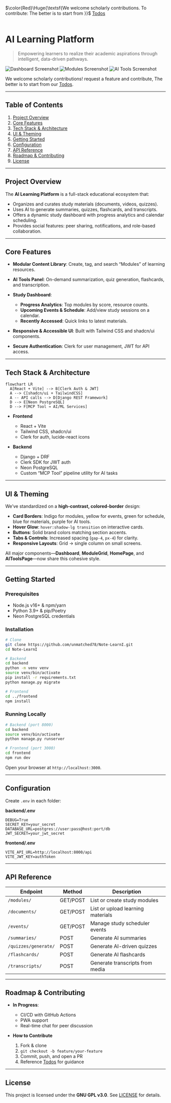 $\color{Red}\Huge{\textsf{We welcome scholarly contributions. To contribute: The better is to start from }}$ [Todos](https://github.com/unmatched78/Note-LearnI/blob/main/Docs/TODOs.md)
<br></br>

# AI Learning Platform

> Empowering learners to realize their academic aspirations through intelligent, data-driven pathways.

![Dashboard Screenshot](https://github.com/unmatched78/Note-LearnI/blob/main/Docs/Screenshot%202025-08-02%20215131.png)
![Modules Screenshot](https://github.com/unmatched78/Note-LearnI/blob/main/Docs/Screenshot%202025-08-02%20215004.png)
![AI Tools Screenshot](https://github.com/unmatched78/Note-LearnI/blob/main/Docs/Screenshot%202025-08-02%20214903.png)

We welcome scholarly contributions! request a feature and contribute, The better is to start from our [Todos](https://github.com/unmatched78/Note-LearnI/blob/main/Docs/TODOs.md).

---

## Table of Contents

1. [Project Overview](#project-overview)
2. [Core Features](#core-features)
3. [Tech Stack & Architecture](#tech-stack--architecture)
4. [UI & Theming](#ui--theming)
5. [Getting Started](#getting-started)
6. [Configuration](#configuration)
7. [API Reference](#api-reference)
8. [Roadmap & Contributing](#roadmap--contributing)
9. [License](#license)

---

## Project Overview

The **AI Learning Platform** is a full-stack educational ecosystem that:

* Organizes and curates study materials (documents, videos, quizzes).
* Uses AI to generate summaries, quizzes, flashcards, and transcripts.
* Offers a dynamic study dashboard with progress analytics and calendar scheduling.
* Provides social features: peer sharing, notifications, and role-based collaboration.

---

## Core Features

* **Modular Content Library**: Create, tag, and search “Modules” of learning resources.
* **AI Tools Panel**: On-demand summarization, quiz generation, flashcards, and transcription.
* **Study Dashboard**:

  * **Progress Analytics**: Top modules by score, resource counts.
  * **Upcoming Events & Schedule**: Add/view study sessions on a calendar.
  * **Recently Accessed**: Quick links to latest materials.
* **Responsive & Accessible UI**: Built with Tailwind CSS and shadcn/ui components.
* **Secure Authentication**: Clerk for user management, JWT for API access.

---

## Tech Stack & Architecture

```mermaid
flowchart LR
  A[React + Vite] --> B[Clerk Auth & JWT]
  A --> C[shadcn/ui + TailwindCSS]
  A -- API calls --> D[Django REST Framework]
  D --> E[Neon PostgreSQL]
  D --> F[MCP Tool ➔ AI/ML Services]
```

* **Frontend**

  * React + Vite
  * Tailwind CSS, shadcn/ui
  * Clerk for auth, lucide-react icons
* **Backend**

  * Django + DRF
  * Clerk SDK for JWT auth
  * Neon PostgreSQL
  * Custom “MCP Tool” pipeline utility for AI tasks

---

## UI & Theming

We’ve standardized on a **high-contrast, colored-border** design:

* **Card Borders**: Indigo for modules, yellow for events, green for schedule, blue for materials, purple for AI tools.
* **Hover Glow**: `hover:shadow-lg transition` on interactive cards.
* **Buttons**: Solid brand colors matching section accents.
* **Tabs & Controls**: Increased spacing (`gap-4`, `px-4`) for clarity.
* **Responsive Layouts**: Grid → single column on small screens.

All major components—**Dashboard**, **ModuleGrid**, **HomePage**, and **AIToolsPage**—now share this cohesive style.

---

## Getting Started

### Prerequisites

* Node.js v16+ & npm/yarn
* Python 3.9+ & pip/Poetry
* Neon PostgreSQL credentials

### Installation

```bash
# Clone
git clone https://github.com/unmatched78/Note-LearnI.git
cd Note-LearnI

# Backend
cd backend
python -m venv venv
source venv/bin/activate
pip install -r requirements.txt
python manage.py migrate

# Frontend
cd ../frontend
npm install
```

### Running Locally

```bash
# Backend (port 8000)
cd backend
source venv/bin/activate
python manage.py runserver

# Frontend (port 3000)
cd frontend
npm run dev
```

Open your browser at `http://localhost:3000`.

---

## Configuration

Create `.env` in each folder:

**backend/.env**

```
DEBUG=True
SECRET_KEY=your_secret
DATABASE_URL=postgres://user:pass@host:port/db
JWT_SECRET=your_jwt_secret
```

**frontend/.env**

```
VITE_API_URL=http://localhost:8000/api
VITE_JWT_KEY=authToken
```

---

## API Reference

| Endpoint             | Method   | Description                       |
| -------------------- | -------- | --------------------------------- |
| `/modules/`          | GET/POST | List or create study modules      |
| `/documents/`        | GET/POST | List or upload learning materials |
| `/events/`           | GET/POST | Manage study scheduler events     |
| `/summaries/`        | POST     | Generate AI summaries             |
| `/quizzes/generate/` | POST     | Generate AI-driven quizzes        |
| `/flashcards/`       | POST     | Generate AI flashcards            |
| `/transcripts/`      | POST     | Generate transcripts from media   |

---

## Roadmap & Contributing

* **In Progress**:

  * CI/CD with GitHub Actions
  * PWA support
  * Real-time chat for peer discussion

* **How to Contribute**

  1. Fork & clone
  2. `git checkout -b feature/your-feature`
  3. Commit, push, and open a PR
  4. Reference [Todos](Docs/TODOs.md) for guidance

---

## License

This project is licensed under the **GNU GPL v3.0**. See [LICENSE](LICENSE) for details.
